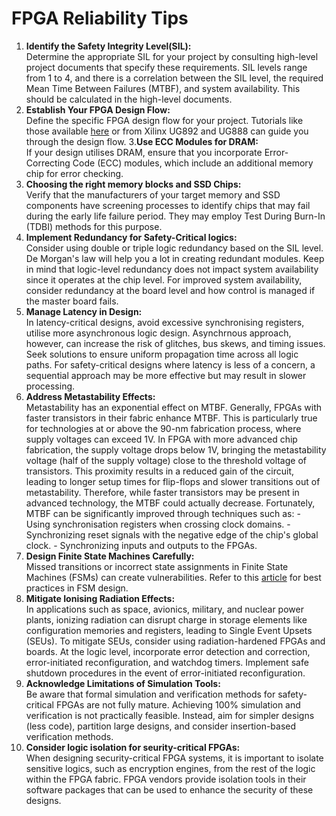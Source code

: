# FPGA Reliability Tips
  1. **Identify the Safety Integrity Level(SIL):**\
Determine the appropriate SIL for your project by consulting
high-level project documents that specify these requirements. SIL levels
range from 1 to 4, and there is a correlation between the SIL level, the
required Mean Time Between Failures (MTBF), and system availability.
This should be calculated in the high-level documents.
  2. **Establish Your FPGA Design Flow:**\
Define the specific FPGA design flow for your
project. Tutorials like those available
[here](https://xilinx.github.io/xup_fpga_vivado_flow/index.html) or
from Xilinx UG892 and UG888 can guide you through the design flow.
  3.**Use ECC Modules for DRAM:**\
If your design utilises DRAM, ensure
that you incorporate Error-Correcting Code (ECC) modules, which include
an additional memory chip for error checking.
  4. **Choosing the right memory blocks and SSD Chips:**\
Verify that the manufacturers of your
target memory and SSD components have screening processes to identify
chips that may fail during the early life failure period. They may
employ Test During Burn-In (TDBI) methods for this purpose.
  5. **Implement Redundancy for Safety-Critical logics:**\
Consider using double or triple logic redundancy based on the SIL level. De Morgan's
law will help you a lot in creating redundant modules. Keep in mind that
logic-level redundancy does not impact system availability since it
operates at the chip level. For improved system availability, consider
redundancy at the board level and how control is managed if the master
board fails.
  6. **Manage Latency in Design:**\
In latency-critical designs, avoid excessive synchronising registers, utilise more
asynchronous logic design. Asynchrnous approach, however, can increase
the risk of glitches, bus skews, and timing issues. Seek solutions to
ensure uniform propagation time across all logic paths. For
safety-critical designs where latency is less of a concern, a sequential
approach may be more effective but may result in slower processing.
  7. **Address Metastability Effects:**\
Metastability has an exponential effect on MTBF. Generally, FPGAs with faster transistors in their fabric
enhance MTBF. This is particularly true for technologies at or above the
90-nm fabrication process, where supply voltages can exceed 1V. In FPGA
with more advanced chip fabrication, the supply voltage drops below 1V,
bringing the metastability voltage (half of the supply voltage) close to
the threshold voltage of transistors. This proximity results in a
reduced gain of the circuit, leading to longer setup times for
flip-flops and slower transitions out of metastability. Therefore, while
faster transistors may be present in advanced technology, the MTBF could
actually decrease. Fortunately, MTBF can be significantly improved
through techniques such as: - Using synchronisation registers when
crossing clock domains. - Synchronizing reset signals with the negative
edge of the chip's global clock. - Synchronizing inputs and outputs to
the FPGAs.
  8. **Design Finite State Machines Carefully:**\
Missed transitions or incorrect state assignments in Finite State Machines
(FSMs) can create vulnerabilities. Refer to this [article](http://www.sunburst-design.com/papers/CummingsSNUG2019SV_FSM1.pdf) for
best practices in FSM design.
  9. **Mitigate Ionising Radiation Effects:**\
In applications such as space, avionics, military, and
nuclear power plants, ionizing radiation can disrupt charge in storage
elements like configuration memories and registers, leading to Single
Event Upsets (SEUs). To mitigate SEUs, consider using radiation-hardened
FPGAs and boards. At the logic level, incorporate error detection and
correction, error-initiated reconfiguration, and watchdog timers.
Implement safe shutdown procedures in the event of error-initiated
reconfiguration.
  10. **Acknowledge Limitations of Simulation Tools:**\
Be aware that formal simulation and verification methods for
safety-critical FPGAs are not fully mature. Achieving 100% simulation
and verification is not practically feasible. Instead, aim for simpler
designs (less code), partition large designs, and consider
insertion-based verification methods.
  11.  **Consider logic isolation for seurity-critical FPGAs:**\
When designing security-critical FPGA systems, it is important to isolate sensitive
logics, such as encryption engines, from the rest of the logic within
the FPGA fabric. FPGA vendors provide isolation tools in their software
packages that can be used to enhance the security of these designs.
